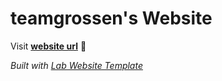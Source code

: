 
# teamgrossen's Website

Visit **[website url](#)** 🚀

_Built with [Lab Website Template](https://greene-lab.gitbook.io/lab-website-template-docs)_

